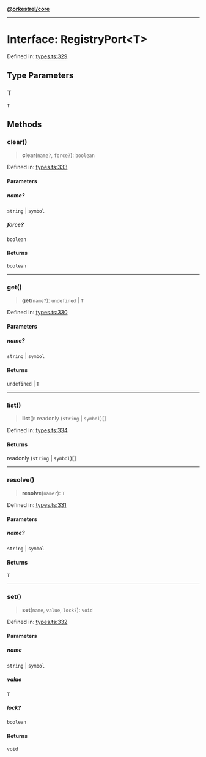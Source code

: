[**@orkestrel/core**](../index.md)

***

# Interface: RegistryPort\<T\>

Defined in: [types.ts:329](https://github.com/orkestrel/core/blob/ccb170966790f428093f11a71a5646a6e842dbf9/src/types.ts#L329)

## Type Parameters

### T

`T`

## Methods

### clear()

> **clear**(`name?`, `force?`): `boolean`

Defined in: [types.ts:333](https://github.com/orkestrel/core/blob/ccb170966790f428093f11a71a5646a6e842dbf9/src/types.ts#L333)

#### Parameters

##### name?

`string` | `symbol`

##### force?

`boolean`

#### Returns

`boolean`

***

### get()

> **get**(`name?`): `undefined` \| `T`

Defined in: [types.ts:330](https://github.com/orkestrel/core/blob/ccb170966790f428093f11a71a5646a6e842dbf9/src/types.ts#L330)

#### Parameters

##### name?

`string` | `symbol`

#### Returns

`undefined` \| `T`

***

### list()

> **list**(): readonly (`string` \| `symbol`)[]

Defined in: [types.ts:334](https://github.com/orkestrel/core/blob/ccb170966790f428093f11a71a5646a6e842dbf9/src/types.ts#L334)

#### Returns

readonly (`string` \| `symbol`)[]

***

### resolve()

> **resolve**(`name?`): `T`

Defined in: [types.ts:331](https://github.com/orkestrel/core/blob/ccb170966790f428093f11a71a5646a6e842dbf9/src/types.ts#L331)

#### Parameters

##### name?

`string` | `symbol`

#### Returns

`T`

***

### set()

> **set**(`name`, `value`, `lock?`): `void`

Defined in: [types.ts:332](https://github.com/orkestrel/core/blob/ccb170966790f428093f11a71a5646a6e842dbf9/src/types.ts#L332)

#### Parameters

##### name

`string` | `symbol`

##### value

`T`

##### lock?

`boolean`

#### Returns

`void`
